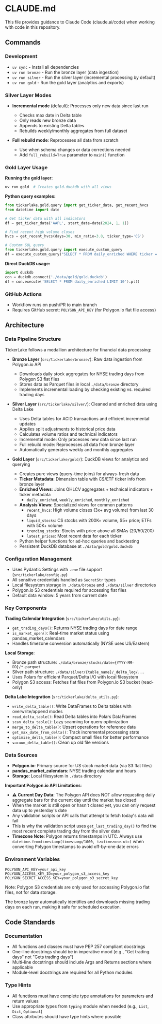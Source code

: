 # CLAUDE.md

This file provides guidance to Claude Code (claude.ai/code) when working with code in this repository.

## Commands

### Development
- `uv sync` - Install all dependencies
- `uv run bronze` - Run the bronze layer (data ingestion)
- `uv run silver` - Run the silver layer (incremental processing by default)
- `uv run gold` - Run the gold layer (analytics and exports)

### Silver Layer Modes
- **Incremental mode** (default): Processes only new data since last run
  - Checks max date in Delta table
  - Only reads new bronze data
  - Appends to existing Delta tables
  - Rebuilds weekly/monthly aggregates from full dataset

- **Full rebuild mode**: Reprocesses all data from scratch
  - Use when schema changes or data corrections needed
  - Add `full_rebuild=True` parameter to `main()` function

### Gold Layer Usage

**Running the gold layer:**
```bash
uv run gold  # Creates gold.duckdb with all views
```

**Python query examples:**
```python
from tickerlake.gold.query import get_ticker_data, get_recent_hvcs
from datetime import date

# Get ticker data with all indicators
df = get_ticker_data('AAPL', start_date=date(2024, 1, 1))

# Find recent high volume closes
hvcs = get_recent_hvcs(days=30, min_ratio=3.0, ticker_type='CS')

# Custom SQL query
from tickerlake.gold.query import execute_custom_query
df = execute_custom_query("SELECT * FROM daily_enriched WHERE ticker = 'AAPL'")
```

**Direct DuckDB usage:**
```python
import duckdb
con = duckdb.connect('./data/gold/gold.duckdb')
df = con.execute('SELECT * FROM daily_enriched LIMIT 10').pl()
```

### GitHub Actions
- Workflow runs on push/PR to main branch
- Requires GitHub secret: `POLYGON_API_KEY` (for Polygon.io flat file access)

## Architecture

### Data Pipeline Structure
TickerLake follows a medallion architecture for financial data processing:

- **Bronze Layer** (`src/tickerlake/bronze/`): Raw data ingestion from Polygon.io API
  - Downloads daily stock aggregates for NYSE trading days from Polygon S3 flat files
  - Stores data as Parquet files in local `./data/bronze` directory
  - Implements incremental loading by checking existing vs. required trading days

- **Silver Layer** (`src/tickerlake/silver/`): Cleaned and enriched data using Delta Lake
  - Uses Delta tables for ACID transactions and efficient incremental updates
  - Applies split adjustments to historical price data
  - Calculates volume ratios and technical indicators
  - Incremental mode: Only processes new data since last run
  - Full rebuild mode: Reprocesses all data from bronze layer
  - Automatically generates weekly and monthly aggregates

- **Gold Layer** (`src/tickerlake/gold/`): DuckDB views for analytics and querying
  - Creates pure views (query-time joins) for always-fresh data
  - **Ticker Metadata**: Dimension table with CS/ETF ticker info from bronze layer
  - **Enriched Views**: Joins OHLCV aggregates + technical indicators + ticker metadata
    - `daily_enriched`, `weekly_enriched`, `monthly_enriched`
  - **Analysis Views**: Specialized views for common patterns
    - `recent_hvcs`: High volume closes (3x+ avg volume) from last 30 days
    - `liquid_stocks`: CS stocks with 200K+ volume, $5+ price; ETFs with 50K+ volume
    - `trending_stocks`: Stocks with price above all SMAs (20/50/200)
    - `latest_prices`: Most recent data for each ticker
  - Python helper functions for ad-hoc queries and backtesting
  - Persistent DuckDB database at `./data/gold/gold.duckdb`

### Configuration Management
- Uses Pydantic Settings with `.env` file support (`src/tickerlake/config.py`)
- All sensitive credentials handled as `SecretStr` types
- Local filesystem storage in `./data/bronze` and `./data/silver` directories
- Polygon.io S3 credentials required for accessing flat files
- Default data window: 5 years from current date

### Key Components

**Trading Calendar Integration** (`src/tickerlake/utils.py`):
- `get_trading_days()`: Returns NYSE trading days for date range
- `is_market_open()`: Real-time market status using pandas_market_calendars
- Handles timezone conversion automatically (NYSE uses US/Eastern)

**Local Storage**:
- Bronze path structure: `./data/bronze/stocks/date={YYYY-MM-DD}/*.parquet`
- Silver path structure: `./data/silver/{table_name}/_delta_log/...`
- Uses Polars for efficient Parquet/Delta I/O with local filesystem
- Polygon S3 access: Fetches flat files from Polygon.io S3 bucket (read-only)

**Delta Lake Integration** (`src/tickerlake/delta_utils.py`):
- `write_delta_table()`: Write DataFrames to Delta tables with overwrite/append modes
- `read_delta_table()`: Read Delta tables into Polars DataFrames
- `scan_delta_table()`: Lazy scanning for query optimization
- `merge_to_delta_table()`: Upsert operations for reference data
- `get_max_date_from_delta()`: Track incremental processing state
- `optimize_delta_table()`: Compact small files for better performance
- `vacuum_delta_table()`: Clean up old file versions

### Data Sources
- **Polygon.io**: Primary source for US stock market data (via S3 flat files)
- **pandas_market_calendars**: NYSE trading calendar and hours
- **Storage**: Local filesystem in `./data` directory

**Important Polygon.io API Limitations**:
- ⚠️ **Current Day Data**: The Polygon API does NOT allow requesting daily aggregate bars for the current day until the market has closed
- When the market is still open or hasn't closed yet, you can only request data up to yesterday's date
- Any validation scripts or API calls that attempt to fetch today's data will fail
- This is why the validation script uses `get_last_trading_day()` to find the most recent complete trading day from the silver data
- **Timezone Note**: Polygon returns timestamps in UTC. Always use `datetime.fromtimestamp(timestamp/1000, tz=timezone.utc)` when converting Polygon timestamps to avoid off-by-one date errors

### Environment Variables
```
POLYGON_API_KEY=your_api_key
POLYGON_ACCESS_KEY_ID=your_polygon_s3_access_key
POLYGON_SECRET_ACCESS_KEY=your_polygon_s3_secret_key
```

Note: Polygon S3 credentials are only used for accessing Polygon.io flat files, not for data storage.

The bronze layer automatically identifies and downloads missing trading days on each run, making it safe for scheduled execution.

## Code Standards

### Documentation
- All functions and classes must have PEP 257 compliant docstrings
- One-line docstrings should be in imperative mood (e.g., "Get trading days" not "Gets trading days")
- Multi-line docstrings should include Args and Returns sections where applicable
- Module-level docstrings are required for all Python modules

### Type Hints
- All functions must have complete type annotations for parameters and return values
- Use appropriate types from `typing` module when needed (e.g., `List`, `Dict`, `Optional`)
- Class attributes should have type hints where possible
